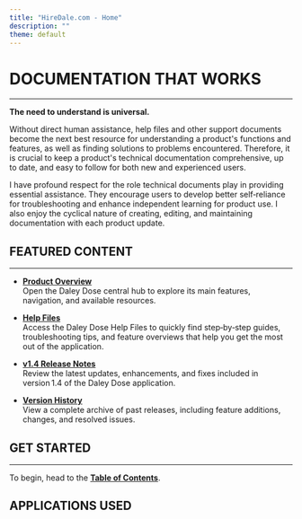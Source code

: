 ```yaml
---
title: "HireDale.com - Home"
description: ""
theme: default
---
```


# **DOCUMENTATION THAT WORKS**
---
**The need to understand is universal.**

Without direct human assistance, help files and other support documents become the next best resource for understanding a product's functions and features, as well as finding solutions to problems encountered. Therefore, it is crucial to keep a product's technical documentation comprehensive, up to date, and easy to follow for both new and experienced users.

I have profound respect for the role technical documents play in providing essential assistance. They encourage users to develop better self‑reliance for troubleshooting and enhance independent learning for product use. I also enjoy the cyclical nature of creating, editing, and maintaining documentation with each product update.

## **FEATURED CONTENT**
---

- [**Product Overview**](https://hiredale.github.io/daleydose/)  
  Open the Daley Dose central hub to explore its main features, navigation, and available resources.
  
- [**Help Files**](/daleydose/help-files)  
  Access the Daley Dose Help Files to quickly find step‑by‑step guides, troubleshooting tips, and feature overviews that help you get the most out of the application.

- [**v1.4 Release Notes**](/daleydose/release-notes-v1.4)  
  Review the latest updates, enhancements, and fixes included in version 1.4 of the Daley Dose application.

- [**Version History**](/daleydose/release-note-version-history)  
  View a complete archive of past releases, including feature additions, changes, and resolved issues.


## **GET STARTED**
---
To begin, head to the [**Table of Contents**](/table-of-contents).


## **APPLICATIONS USED**
